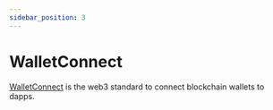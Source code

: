 ```yaml
---
sidebar_position: 3
---
```


# WalletConnect

[WalletConnect](https://walletconnect.com/) is the web3 standard to connect blockchain wallets to dapps.